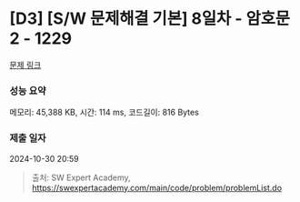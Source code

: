 # [D3] [S/W 문제해결 기본] 8일차 - 암호문2 - 1229 

[문제 링크](https://swexpertacademy.com/main/code/problem/problemDetail.do?contestProbId=AV14yIsqAHYCFAYD) 

### 성능 요약

메모리: 45,388 KB, 시간: 114 ms, 코드길이: 816 Bytes

### 제출 일자

2024-10-30 20:59



> 출처: SW Expert Academy, https://swexpertacademy.com/main/code/problem/problemList.do